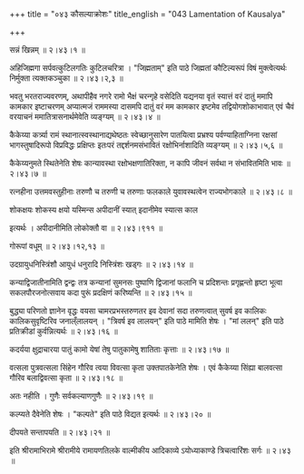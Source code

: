 +++
title = "०४३ कौसल्याक्रोशः"
title_english = "043 Lamentation of Kausalya"

+++


सन्नं खिन्नम्  ॥  २।४३।१  ॥   

  

अहिजिह्मगा सर्पवत्कुटिलगतिः कुटिलचरित्रा । "जिह्मताम्" इति पाठे जिह्मतां
कौटिल्यरूपं विषं मुक्त्वेत्यर्थः निर्मुक्ता त्यक्तकञ्चुका  ॥  २।४३।२,३
 ॥   

  

भवतु भरतराज्यवरणम्, अथापीहैव नगरे रामो भैक्षं चरन्गृहे वसेदिति यद्यनया
वृतं स्यात्तं वरं दातुं ममापि कामकार इष्टाचरणम् अप्यात्मजं राममस्या
दासमपि दातुं वरं मम कामकार इष्टमेव तद्वियोगशोकाभावात् एवं चैवं वरयाचनं
ममातित्रासनार्थमेवेति व्यङ्ग्यम्  ॥  २।४३।४  ॥   

  

कैकेय्या कर्त्र्या रामं स्थानात्स्वस्थानाद्यथेष्ठतः स्वेच्छानुसारेण
पातयित्वा प्रभ्रश्य पर्वण्याहिताग्निना रक्षसां भागस्तुषादिरूपो
विप्रविद्धः प्रक्षिप्तः इतःपरं तद्दर्शनमसंभावितं रक्षोभिर्नाशादिति
व्यङ्ग्यम्  ॥  २।४३।५,६  ॥   

  

कैकेय्यनुमते स्थितेनेति शेषः कान्यावस्था रक्षोभक्षणातिरिक्ता, न कापि
जीवनं सर्वथा न संभावितमिति भावः  ॥  २।४३।७  ॥   

  

रत्नहीना उत्तमवस्तुहीनाः तरुणौ च तरुणी च तरुणाः फलकाले युवावस्थत्वेन
राज्यभोगकाले  ॥  २।४३।८  ॥   

  

शोकक्षयः शोकस्य क्षयो यस्मिन्स अपीदानीं स्यात् इदानीमेव स्यात्स काल  

इत्यर्थः । अपीदानीमिति लोकोक्तौ वा  ॥  २।४३।९११  ॥   

  

गोरूपां वधूम्  ॥  २।४३।१२,१३  ॥   

  

उदग्रायुधनिस्त्रिंशौ आयुधं धनुरादि निस्त्रिंशः खड्गः  ॥  २।४३।१४  ॥   

  

कन्याद्विजातीनामिति द्वन्द्वः तत्र कन्यानां सुमनसः पुष्पाणि द्विजानां
फलानि च प्रदिशन्तः प्रगृह्णन्तो हृष्टा भूत्वा सकलपौरजनोत्सवाय कदा पुरूं
प्रदक्षिणं करिष्यन्ति  ॥  २।४३।१५  ॥   

  

बुद्ध्या परिणतो ज्ञानेन वृद्धः वयसा चामरप्रभस्तरुणतर इव देवानां सदा
तरुणत्वात् सुवर्ष इव कालिकः कालिकसुवृष्टिरिव जनाल्ँलालयन् । "त्रिवर्ष इव
लालयन्" इति पाठे मामिति शेषः । "मां ललन्" इति पाठे प्रतिक्रीडां
कुर्वन्नित्यर्थः  ॥  २।४३।१६  ॥   

  

कदर्यया क्षुद्राचारया पातुं कामो येषां तेषु पातुकामेषु शातिताः कृत्ताः
 ॥  २।४३।१७  ॥   

  

वत्सला पुत्रवत्सला सिंहेन गौरिव त्वया विवत्सा कृता उक्तपातकेनेति शेषः ।
एवं कैकेय्या सिंह्या बालवत्सा गौरिव बलाद्विवत्सा कृता  ॥  २।४३।१८  ॥   

  

अतः नहीति । गुणैः सर्वकल्याणगुणैः  ॥  २।४३।१९  ॥   

  

कल्प्यते दैवेनेति शेषः । "कल्पते" इति पाठे विद्यत इत्यर्थः  ॥  २।४३।२०
 ॥   

  

दीपयते सन्तापयति  ॥  २।४३।२१  ॥   

  

इति श्रीरामाभिरामे श्रीरामीये रामायणतिलके वाल्मीकीय आदिकाव्ये
ऽयोध्याकाण्डे त्रिचत्वारिंशः सर्गः  ॥  २।४३  ॥   

  

  


